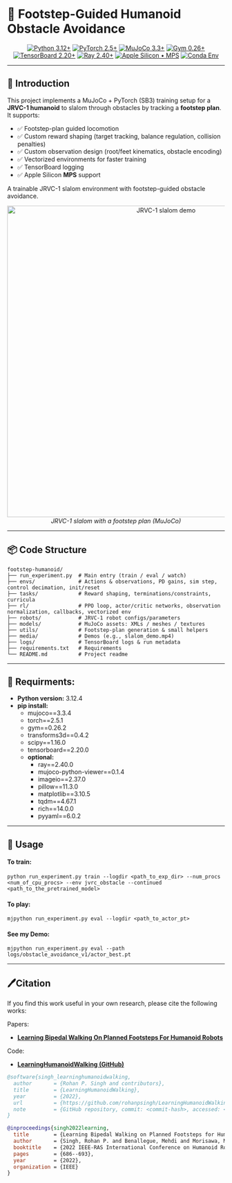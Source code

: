 # 🤖 Footstep-Guided Humanoid Obstacle Avoidance
<div align="center">

[![Python 3.12+](https://img.shields.io/badge/Python-3.12%2B-3776AB?logo=python&logoColor=white)](https://www.python.org/)
[![PyTorch 2.5+](https://img.shields.io/badge/PyTorch-2.5%2B-EE4C2C?logo=pytorch&logoColor=white)](https://pytorch.org/)
[![MuJoCo 3.3+](https://img.shields.io/badge/MuJoCo-3.3%2B-2A9D8F)](https://mujoco.org/)
[![Gym 0.26+](https://img.shields.io/badge/Gym-0.26%2B-9cf)](https://www.gymlibrary.dev/)
[![TensorBoard 2.20+](https://img.shields.io/badge/TensorBoard-2.20%2B-FF6F00?logo=tensorflow&logoColor=white)](https://www.tensorflow.org/tensorboard)
[![Ray 2.40+](https://img.shields.io/badge/Ray-2.40%2B-028CF0)](https://www.ray.io/)
[![Apple Silicon • MPS](https://img.shields.io/badge/Apple%20Silicon-MPS-000000?logo=apple&logoColor=white)](https://pytorch.org/docs/stable/notes/mps.html)
[![Conda Env](https://img.shields.io/badge/Conda-Env-44A833?logo=anaconda&logoColor=white)](https://docs.conda.io/)
</div>

---
## 🌟 Introduction
This project implements a MuJoCo + PyTorch (SB3) training setup for a **JRVC-1 humanoid** to slalom through obstacles by tracking a **footstep plan**. It supports:

- ✅ Footstep-plan guided locomotion
- ✅ Custom reward shaping (target tracking, balance regulation, collision penalties)
- ✅ Custom observation design (root/feet kinematics, obstacle encoding)
- ✅ Vectorized environments for faster training
- ✅ TensorBoard logging
- ✅ Apple Silicon **MPS** support

A trainable JRVC-1 slalom environment with footstep-guided obstacle avoidance.

<p align="center">
  <img src="media/slalom_demo.gif" alt="JRVC-1 slalom demo" width="720">
  <br><em>JRVC-1 slalom with a footstep plan (MuJoCo)</em>
</p>
 
 ---
 ## 📦 Code Structure

```text
footstep-humanoid/
├── run_experiment.py  # Main entry (train / eval / watch)
├── envs/              # Actions & observations, PD gains, sim step, control decimation, init/reset
├── tasks/             # Reward shaping, terminations/constraints, curricula
├── rl/                # PPO loop, actor/critic networks, observation normalization, callbacks, vectorized env
├── robots/            # JRVC-1 robot configs/parameters
├── models/            # MuJoCo assets: XMLs / meshes / textures
├── utils/             # Footstep-plan generation & small helpers
├── media/             # Demos (e.g., slalom_demo.mp4)
├── logs/              # TensorBoard logs & run metadata
├── requirements.txt   # Requirements
└── README.md          # Project readme
```
---
## 🔧 Requirments:
- **Python version:** 3.12.4
- **pip install:**
  - mujoco==3.3.4
  - torch==2.5.1
  - gym==0.26.2
  - transforms3d==0.4.2
  - scipy==1.16.0
  - tensorboard==2.20.0
  - **optional:**
    - ray==2.40.0
    - mujoco-python-viewer==0.1.4
    - imageio==2.37.0
    - pillow==11.3.0
    - matplotlib==3.10.5
    - tqdm==4.67.1
    - rich==14.0.0
    - pyyaml==6.0.2

---
## 🚀 Usage
#### **To train:** 
```
python run_experiment.py train --logdir <path_to_exp_dir> --num_procs <num_of_cpu_procs> --env jvrc_obstacle --continued <path_to_the_pretrained_model>
```  

#### **To play:**
```
mjpython run_experiment.py eval --logdir <path_to_actor_pt>
```

#### **See my Demo:**
```
mjpython run_experiment.py eval --path logs/obstacle_avoidance_v1/actor_best.pt   
```
---
## 🖊️Citation
If you find this work useful in your own research, please cite the following works:

Papers:
- [**Learning Bipedal Walking On Planned Footsteps For Humanoid Robots**](https://arxiv.org/pdf/2207.12644.pdf)

Code:
- [**LearningHumanoidWalking (GitHub)**](https://github.com/rohanpsingh/LearningHumanoidWalking)

```bibtex
@software{singh_learninghumanoidwalking,
  author       = {Rohan P. Singh and contributors},
  title        = {LearningHumanoidWalking},
  year         = {2022},
  url          = {https://github.com/rohanpsingh/LearningHumanoidWalking},
  note         = {GitHub repository, commit: <commit-hash>, accessed: <YYYY-MM-DD>}
}

@inproceedings{singh2022learning,
  title        = {Learning Bipedal Walking on Planned Footsteps for Humanoid Robots},
  author       = {Singh, Rohan P. and Benallegue, Mehdi and Morisawa, Mitsuharu and Cisneros, Rafael and Kanehiro, Fumio},
  booktitle    = {2022 IEEE-RAS International Conference on Humanoid Robots (Humanoids)},
  pages        = {686--693},
  year         = {2022},
  organization = {IEEE}
}
```


